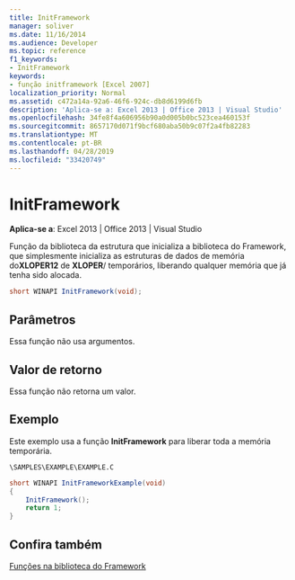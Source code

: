 ```yaml
---
title: InitFramework
manager: soliver
ms.date: 11/16/2014
ms.audience: Developer
ms.topic: reference
f1_keywords:
- InitFramework
keywords:
- função initframework [Excel 2007]
localization_priority: Normal
ms.assetid: c472a14a-92a6-46f6-924c-db8d6199d6fb
description: 'Aplica-se a: Excel 2013 | Office 2013 | Visual Studio'
ms.openlocfilehash: 34fe8f4a606956b90a0d005b0bc523cea460153f
ms.sourcegitcommit: 8657170d071f9bcf680aba50b9c07f2a4fb82283
ms.translationtype: MT
ms.contentlocale: pt-BR
ms.lasthandoff: 04/28/2019
ms.locfileid: "33420749"
---
```

# <a name="initframework"></a>InitFramework

 **Aplica-se a**: Excel 2013 | Office 2013 | Visual Studio 
  
Função da biblioteca da estrutura que inicializa a biblioteca do Framework, que simplesmente inicializa as estruturas de dados de memória do**XLOPER12** de **XLOPER**/ temporários, liberando qualquer memória que já tenha sido alocada. 
  
```cs
short WINAPI InitFramework(void);
```

## <a name="parameters"></a>Parâmetros

Essa função não usa argumentos.
  
## <a name="return-value"></a>Valor de retorno

Essa função não retorna um valor.
  
## <a name="example"></a>Exemplo

Este exemplo usa a função **InitFramework** para liberar toda a memória temporária. 
  
 `\SAMPLES\EXAMPLE\EXAMPLE.C`
  
```cs
short WINAPI InitFrameworkExample(void)
{
    InitFramework();
    return 1;
}
```

## <a name="see-also"></a>Confira também



[Funções na biblioteca do Framework](functions-in-the-framework-library.md)

